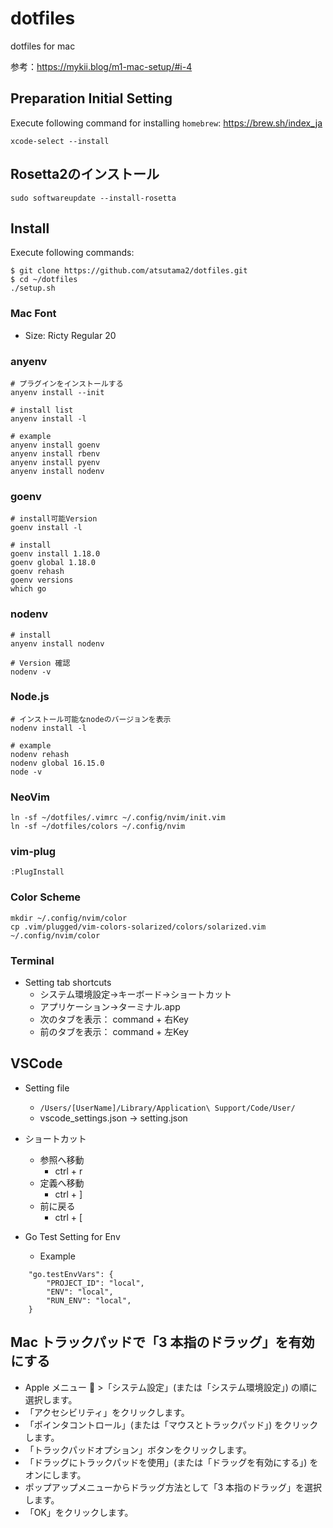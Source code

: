 # dotfiles
dotfiles for mac

参考：https://mykii.blog/m1-mac-setup/#i-4

## Preparation Initial Setting
Execute following command for installing `homebrew`: https://brew.sh/index_ja

```
xcode-select --install
```

## Rosetta2のインストール
```
sudo softwareupdate --install-rosetta
```

## Install
Execute following commands:
```
$ git clone https://github.com/atsutama2/dotfiles.git
$ cd ~/dotfiles
./setup.sh
```

### Mac Font
- Size: Ricty Regular 20

### anyenv
```
# プラグインをインストールする
anyenv install --init

# install list
anyenv install -l

# example
anyenv install goenv
anyenv install rbenv
anyenv install pyenv
anyenv install nodenv
```

### goenv
```
# install可能Version
goenv install -l

# install
goenv install 1.18.0
goenv global 1.18.0
goenv rehash
goenv versions
which go
```

### nodenv
```
# install
anyenv install nodenv

# Version 確認
nodenv -v
```

### Node.js
```
# インストール可能なnodeのバージョンを表示
nodenv install -l

# example
nodenv rehash
nodenv global 16.15.0
node -v
```

### NeoVim
```
ln -sf ~/dotfiles/.vimrc ~/.config/nvim/init.vim
ln -sf ~/dotfiles/colors ~/.config/nvim
```

### vim-plug
```
:PlugInstall
```

### Color Scheme
```
mkdir ~/.config/nvim/color
cp .vim/plugged/vim-colors-solarized/colors/solarized.vim ~/.config/nvim/color
```

### Terminal
- Setting tab shortcuts
  - システム環境設定→キーボード→ショートカット
  - アプリケーション→ターミナル.app
  - 次のタブを表示： command + 右Key
  - 前のタブを表示： command + 左Key

## VSCode
- Setting file
  - `/Users/[UserName]/Library/Application\ Support/Code/User/ `
  - vscode_settings.json → setting.json
- ショートカット
  - 参照へ移動
    - ctrl + r
  - 定義へ移動
    - ctrl + ]
  - 前に戻る
    - ctrl + [

- Go Test Setting for Env
  - Example
```
    "go.testEnvVars": {
        "PROJECT_ID": "local",
        "ENV": "local",
        "RUN_ENV": "local",
    }
```
    
## Mac トラックパッドで「3 本指のドラッグ」を有効にする
- Apple メニュー  >「システム設定」(または「システム環境設定」) の順に選択します。
- 「アクセシビリティ」をクリックします。
- 「ポインタコントロール」(または「マウスとトラックパッド」) をクリックします。
- 「トラックパッドオプション」ボタンをクリックします。
- 「ドラッグにトラックパッドを使用」(または「ドラッグを有効にする」) をオンにします。
- ポップアップメニューからドラッグ方法として「3 本指のドラッグ」を選択します。
- 「OK」をクリックします。
